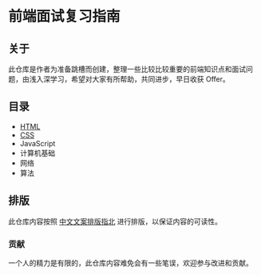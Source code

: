 # 前端面试复习指南

## 关于

此仓库是作者为准备跳槽而创建，整理一些比较比较重要的前端知识点和面试问题，由浅入深学习，希望对大家有所帮助，共同进步，早日收获 Offer。

## 目录

- [HTML](./HTML)
- [CSS](./CSS)
- JavaScript
- 计算机基础
- 网络
- 算法

## 排版

此仓库内容按照 [中文文案排版指北](http://mazhuang.org/wiki/chinese-copywriting-guidelines/) 进行排版，以保证内容的可读性。

### 贡献

一个人的精力是有限的，此仓库内容难免会有一些笔误，欢迎参与改进和贡献。
